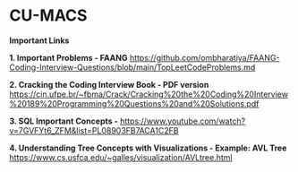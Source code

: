 # CU-MACS
**Important Links**

**1. Important Problems - FAANG**
https://github.com/ombharatiya/FAANG-Coding-Interview-Questions/blob/main/TopLeetCodeProblems.md

**2. Cracking the Coding Interview Book - PDF version**
https://cin.ufpe.br/~fbma/Crack/Cracking%20the%20Coding%20Interview%20189%20Programming%20Questions%20and%20Solutions.pdf

**3. SQL Important Concepts -** 
https://www.youtube.com/watch?v=7GVFYt6_ZFM&list=PL08903FB7ACA1C2FB

**4. Understanding Tree Concepts with Visualizations - Example: AVL Tree**
https://www.cs.usfca.edu/~galles/visualization/AVLtree.html
